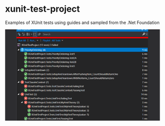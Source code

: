 # xunit-test-project
Examples of XUnit tests using guides and sampled from the .Net Foundation

![Screenshot](https://raw.githubusercontent.com/kirbycope/xunit-test-project/master/xunit-test-project.png)
